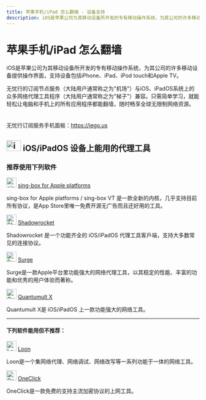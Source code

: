 ```yaml
---
title: 苹果手机/iPad 怎么翻墙 - 设备支持
description: iOS是苹果公司为其移动设备所开发的专有移动操作系统，为其公司的许多移动设备提供操作界面，支持设备包括iPhone、iPad、iPod touch和Apple TV。
---
```


# 苹果手机/iPad 怎么翻墙

iOS是苹果公司为其移动设备所开发的专有移动操作系统，为其公司的许多移动设备提供操作界面，支持设备包括iPhone、iPad、iPod touch和Apple TV。

无忧行的订阅节点服务（大陆用户通常称之为"机场"）与iOS、iPadOS系统上的众多网络代理工具程序（大陆用户通常称之为"梯子"）兼容。只需简单学习，就能轻松让电脑和手机上的所有应用程序都能翻墙，随时畅享全球无限制网络资源。

<div class="tip custom-block" style="padding-top: 8px">

无忧行订阅服务手机面板：<https://jego.us>

</div>

## <img src="/images/image_spaces_2FtaiByLw8cj0IZKJTlaiM_2Fuploads_2F7GBp8VQdHNWWH3aalDTP_2Fios_3.svg" width="38" height="28" alt="iOS图标"> **iOS/iPadOS 设备上能用的代理工具**

### 推荐使用下列软件

<img src="/images/image_spaces_2FtaiByLw8cj0IZKJTlaiM_2Fuploads_2FX6LBfzRlMdWyQVvPC9eg_2Fimage_1.png" width="26" height="26" alt="sing-box图标"> [sing-box for Apple platforms](/tool/sing-boxforapple)

sing-box for Apple platforms / sing-box VT 是一款全新的内核，几乎支持目前所有协议，是App Store里唯一免费开源无广告而且还好用的工具。

<img src="/images/image_shadowrocket_2.png" width="26" height="26" alt="Shadowrocket图标"> [Shadowrocket](/tool/shadowrocket)

Shadowrocket 是一个功能齐全的 iOS/iPadOS 代理工具客戶端，支持大多数常见的连接协议。

<img src="/images/image_surge_3.png" width="26" height="26" alt="Surge图标"> [Surge](/tool/surge)

Surge是一款Apple平台里功能强大的网络代理工具，以其稳定的性能、丰富的功能和优秀的用户体验而著称。

<img src="/images/image_quantumultx_1.png" width="26" height="26" alt="Quantumult X图标"> [Quantumult X](/tool/quantumult-x)

Quantumult X是 iOS/iPadOS 上一款功能强大的网络工具。

---

#### 下列软件能用但不推荐：

<img src="/images/image_spaces_2FtaiByLw8cj0IZKJTlaiM_2Fuploads_2Fws9jtv8bFaMiuYKmsAZX_2Floon_2.png" width="26" height="26" alt="Loon图标"> [Loon](/tool/loon)

Loon是一个集网络代理、网络调试、网络改写等一系列功能于一体的网络工具。

<img src="/images/image_oneclick_3.png" width="26" height="26" alt="OneClick图标"> [OneClick](/tool/oneclick)

OneClick是一款免费的支持主流加密协议的上网工具。
